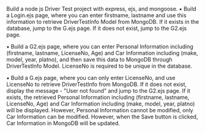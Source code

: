 Build a node js Driver Test project with express, ejs, and mongoose.
▪ Build a Login.ejs page, where you can enter firstname, lastname and use this information to retrieve DriverTestInfo Model from MongoDB. If it exists in the database, jump to the G.ejs page. If it does not exist, jump to the G2.ejs page.

▪ Build a G2.ejs page, where you can enter Personal Information including (firstname, lastname, LicenseNo, Age) and Car Information including (make, model, year, platno), and then save this data to MongoDB through DriverTestInfo Model. LicenseNo is required to be unique in the database.

▪ Build a G.ejs page, where you can only enter LicenseNo, and use LicenseNo to retrieve DriverTestInfo from MongoDB. If it does not exist, display the message - "User not found" and jump to the G2.ejs page. If it exists, the retrieved Personal Information including (firstname, lastname, LicenseNo, Age) and Car Information including (make, model, year, platno) will be displayed. However, Personal Information cannot be modified, only Car Information can be modified. However, when the Save button is clicked, Car Information in MongoDB will be updated.
